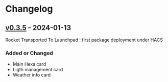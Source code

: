 # Changelog

## [v0.3.5](https://github.com/adrien-parasote/ha-sci-fi/releases/tag/0.3.5) - 2024-01-13

Rocket Transported To Launchpad : first package deployment under HACS

### Added or Changed

- Main Hexa card
- Ligth management card
- Weather info card